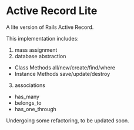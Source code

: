 # Active Record Lite
A lite version of Rails Active Record.

This implementation includes:
1. mass assignment 
2. database abstraction 
  * Class Methods all/new/create/find/where
  * Instance Methods save/update/destroy
3. associations
  * has_many
  * belongs_to
  * has_one_through


Undergoing some refactoring, to be updated soon.
